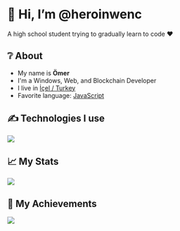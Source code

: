 <div class="container text-center section fade-up">
  <h1>👋 Hi, I’m <strong>@heroinwenc</strong></h1>
  <p class="lead">A high school student trying to gradually learn to code ❤</p>
</div>

<div class="container section fade-up">
  <h2 class="text-center mb-4">❔ About</h2>
  <div class="row justify-content-center">
    <div class="col-md-6">
      <ul class="list-group list-group-flush bg-transparent">
        <li class="list-group-item bg-transparent text-light">
          <i class="fa-solid fa-id-card icon"></i>My name is <strong>Ömer</strong>
        </li>
        <li class="list-group-item bg-transparent text-light">
          <i class="fa-solid fa-code icon"></i>I'm a Windows, Web, and Blockchain Developer
        </li>
        <li class="list-group-item bg-transparent text-light">
          <i class="fa-solid fa-location-dot icon"></i>I live in <a href="https://tr.wikipedia.org/wiki/Mersin">İçel / Turkey</a>
        </li>
        <li class="list-group-item bg-transparent text-light">
          <i class="fa-brands fa-js icon"></i>Favorite language: <a href="https://en.wikipedia.org/wiki/JavaScript">JavaScript</a>
        </li>
      </ul>
    </div>
  </div>
</div>

<div class="container section fade-up text-center">
  <h2>✍ Technologies I use</h2>
  <img src="https://skillicons.dev/icons?i=blender,bootstrap,wordpress,visualstudio,rust,php,dotnet,js,ts,cs,react,nodejs,mongodb,html,css,vscode,atom,discordjs,discord&theme=dark" class="img-fluid mt-4" />
</div>

<div class="container section fade-up text-center">
  <h2>📈 My Stats</h2>
  <img src="https://github-readme-stats.vercel.app/api?username=Heroinwenc&show_icons=true&theme=dark" class="img-fluid mt-4" />
</div>

<div class="container section fade-up text-center">
  <h2>💎 My Achievements</h2>
  <img src="https://github-profile-trophy.vercel.app/?username=Heroinwenc&theme=onedark" class="img-fluid mt-4" />
</div>

<script>
  // Scroll animasyonları
  const observer = new IntersectionObserver(entries => {
    entries.forEach(entry => {
      if (entry.isIntersecting) {
        entry.target.classList.add('visible');
      }
    });
  });

  document.querySelectorAll('.fade-up').forEach(el => observer.observe(el));
</script>
